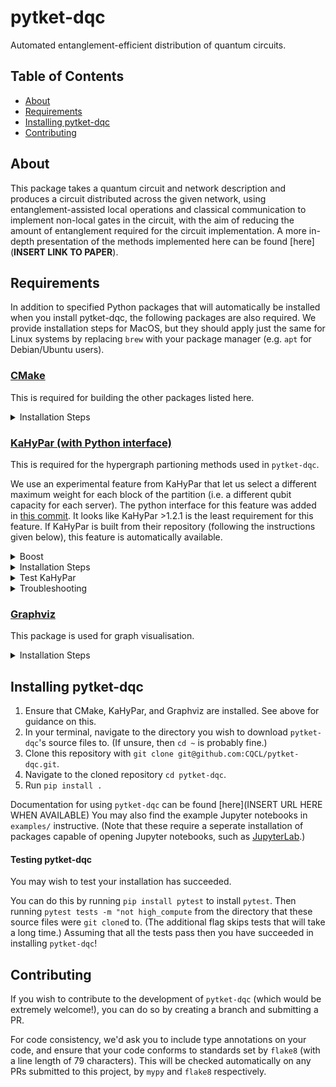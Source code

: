 # pytket-dqc

Automated entanglement-efficient distribution of quantum circuits.

## Table of Contents

- [About](#about)
- [Requirements](#requirements)
- [Installing pytket-dqc](#installing-pytket-dqc)
- [Contributing](#contributing)

## About
This package takes a quantum circuit and network description and produces a circuit distributed across the given network,
using entanglement-assisted local operations and classical communication to implement non-local gates in the circuit,
with the aim of reducing the amount of entanglement required for the circuit implementation.
A more in-depth presentation of the methods implemented here can be found [here](**INSERT LINK TO PAPER**).

## Requirements
In addition to specified Python packages that will automatically be installed when you install pytket-dqc,
the following packages are also required.
We provide installation steps for MacOS,
but they should apply just the same for Linux systems by replacing `brew` with your package manager
(e.g. `apt` for Debian/Ubuntu users).

### [CMake](https://cmake.org/)
This is required for building the other packages listed here.

<details>

<summary>Installation Steps</summary>

1. `brew install cmake`

</details>

### [KaHyPar (with Python interface)](https://github.com/kahypar/kahypar)

This is required for the hypergraph partioning methods used in `pytket-dqc`.

We use an experimental feature from KaHyPar that let us select a different maximum weight for each block of the partition
(i.e. a different qubit capacity for each server).
The python interface for this feature was added in [this commit](https://github.com/kahypar/kahypar/commit/ff8fdf06c4e50af2faecddb9c5b6f7553e232df2).
It looks like KaHyPar >1.2.1 is the least requirement for this feature.
If KaHyPar is built from their repository (following the instructions given below), this feature is automatically available.

<details>
<summary>Boost</summary>

[KaHyPar requires Boost.Program_options](https://github.com/kahypar/kahypar#requirements).
If you do not have Boost installed then you can:
- Install it (see [here](https://www.boost.org/doc/libs/1_78_0/tools/build/doc/html/index.html#bbv2.installation))
- Add the flag `-DKAHYPAR_USE_MINIMAL_BOOST=ON` to the command given in Step 4 below.
</details>

<details>
<summary>Installation Steps</summary>

1. Navigate to the directory where you wish to download and build KaHyPar. 
 
 For instance, `cd ~` will do so in your home directory, which is probably fine for most people.
 The location of this directory is up to you and it will not affect installation.

2. Clone the repository (using HTTPS, since the SSH link to the repository seems to be broken):  
  ```
  git clone --depth=1 --recursive https://github.com/kahypar/kahypar.git
  ```

3. Create and move to the build directory:  
  ```
  mkdir kahypar/build && cd kahypar/build
  ```

4. Build KaHyPar  
  ```
  cmake ../ -DCMAKE_BUILD_TYPE=RELEASE -DKAHYPAR_PYTHON_INTERFACE=1
  ```

5. Build KaHyPar's Python interface:  
  ```
  cd python
  make
  ```

6. Copy the dynamic library to the appropriate path so that Python can import the kahypar module and use its contents:  
  ```
  cp kahypar.so <path-to-site-packages>
  ```
  You must replace `<path-to-site-packages>` with the path to the directory `site-packages` listed by the command `python -m site`. For instance:
  ```
  cp kahypar.so /home/myuser/anaconda3/lib/python3.9/site-packages'
  ```
</details>
  
<details>
<summary>Test KaHyPar</summary>

You should now be able to use KaHyPar in Python.
To test this, in your terminal open a Python 3 shell with command `python3` and then do `import kahypar`.
If this fails then Python cannot access the dynamic library (the `.so` file).
If you get such an error it is likely something went wrong in step 6 from the instructions above,
i.e. the `.so` file was not copied to the right directory, or the wrong `.so` file was copied.

</details>

<details>

<summary>Troubleshooting</summary>

<details>

<summary>I got an error when building KaHyPar! (Step 4)</summary>

If an error occurs it might be that you do not have the Boost library installed in your computer.
You may choose to install it yourself
(your package manager is likely able to do it for you, e.g. `brew install boost`)
or ask CMake to fetch the minimal requirements and install them using the following command instead of the one given in Step 4
```
cmake ../ -DCMAKE_BUILD_TYPE=RELEASE -DKAHYPAR_PYTHON_INTERFACE=1 -DKAHYPAR_USE_MINIMAL_BOOST=ON
```
Note that the `-DKAHYPAR_USE_MINIMAL_BOOST=ON` flag is used.
It may not be possible to get it to play nicely with an already present installation of boost.
See <https://githubhot.com/repo/kahypar/kahypar/issues/98> for relevant discussion.

</details>

<details>

<summary>My terminal is telling me `kahypar.so` doesn't exist when I try to copy it! (Step 6)</summary>

Try to find a file in the directory `kahypar/build/python` with the extension `.so` and copy that instead.

You do not need to rename the file.

</details>

</details>

### [Graphviz](https://graphviz.org/download/)
This package is used for graph visualisation.

<details>
<summary>Installation Steps</summary>

1. `brew install graphviz`
1. `pip install --global-option=build_ext --global-option="-I/opt/homebrew/include/" --global-option="-L/opt/homebrew/lib/graphviz" pygraphviz`
</details>

## Installing pytket-dqc

1. Ensure that CMake, KaHyPar, and Graphviz are installed. See above for guidance on this.
1. In your terminal, navigate to the directory you wish to download `pytket-dqc`'s source files to.
(If unsure, then `cd ~` is probably fine.)
1. Clone this repository with `git clone git@github.com:CQCL/pytket-dqc.git`.
1. Navigate to the cloned repository `cd pytket-dqc`.
1. Run `pip install .`

Documentation for using `pytket-dqc` can be found [here](INSERT URL HERE WHEN AVAILABLE)
You may also find the example Jupyter notebooks in `examples/` instructive.
(Note that these require a seperate installation of packages capable of opening Jupyter notebooks,
such as [JupyterLab](https://jupyter.org/install).)

#### Testing pytket-dqc

You may wish to test your installation has succeeded.

You can do this by running `pip install pytest` to install `pytest`.
Then running `pytest tests -m "not high_compute` from the directory that these source files were `git clone`d to.
(The additional flag skips tests that will take a long time.)
Assuming that all the tests pass then you have succeeded in installing `pytket-dqc`!


## Contributing

If you wish to contribute to the development of `pytket-dqc` (which would be extremely welcome!),
you can do so by creating a branch and submitting a PR.

For code consistency, we'd ask you to include type annotations on your code,
and ensure that your code conforms to standards set by `flake8` (with a line length of 79 characters).
This will be checked automatically on any PRs submitted to this project, by `mypy` and `flake8` respectively.